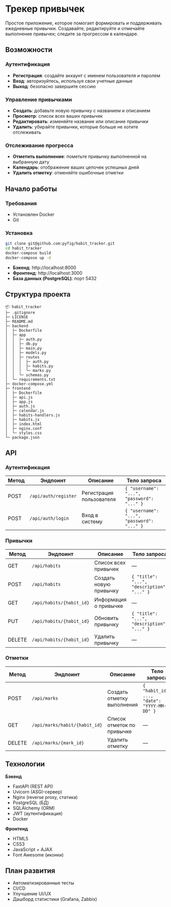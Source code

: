 # Трекер привычек

Простое приложение, которое помогает формировать и поддерживать ежедневные привычки. Создавайте, редактируйте и отмечайте выполнение привычек; следите за прогрессом в календаре.

## Возможности

### Аутентификация
- **Регистрация**: создайте аккаунт с именем пользователя и паролем  
- **Вход**: авторизуйтесь, используя свои учетные данные  
- **Выход**: безопасно завершите сессию  

### Управление привычками
- **Создать**: добавьте новую привычку с названием и описанием  
- **Просмотр**: список всех ваших привычек  
- **Редактировать**: изменяйте название или описание привычки  
- **Удалить**: убирайте привычки, которые больше не хотите отслеживать  

### Отслеживание прогресса
- **Отметить выполнение**: пометьте привычку выполненной на выбранную дату  
- **Календарь**: отображение ваших цепочек успешных дней  
- **Удалить отметку**: отменяйте ошибочные отметки  

## Начало работы

### Требования

- Установлен Docker   
- Git  

### Установка

```bash
git clone git@github.com:pyfig/habit_tracker.git
cd habit_tracker
docker-compose build
docker-compose up -d
```

- **Бэкенд**: http://localhost:8000  
- **Фронтенд**: http://localhost:3000  
- **База данных (PostgreSQL)**: порт 5432  

## Структура проекта

```
📦 habit_tracker
├─ .gitignore
├─ LICENSE
├─ README.md
├─ backend
│  ├─ Dockerfile
│  ├─ app
│  │  ├─ auth.py
│  │  ├─ db.py
│  │  ├─ main.py
│  │  ├─ models.py
│  │  ├─ routes
│  │  │  ├─ auth.py
│  │  │  ├─ habits.py
│  │  │  └─ marks.py
│  │  └─ schemas.py
│  └─ requirements.txt
├─ docker-compose.yml
├─ frontend
│  ├─ Dockerfile
│  ├─ api.js
│  ├─ app.js
│  ├─ auth.js
│  ├─ calendar.js
│  ├─ habits-handlers.js
│  ├─ habits.js
│  ├─ index.html
│  ├─ nginx.conf
│  └─ styles.css
└─ package.json
```

## API

### Аутентификация

| Метод | Эндпоинт                  | Описание               | Тело запроса                         |
| ----- | ------------------------- | ---------------------- | ------------------------------------ |
| POST  | `/api/auth/register`      | Регистрация пользователя | `{ "username": "...", "password": "..." }` |
| POST  | `/api/auth/login`         | Вход в систему         | `{ "username": "...", "password": "..." }` |

### Привычки

| Метод | Эндпоинт                     | Описание                | Тело запроса                           |
| ----- | ---------------------------- | ----------------------- | -------------------------------------- |
| GET   | `/api/habits`                | Список всех привычек    | —                                      |
| POST  | `/api/habits`                | Создать новую привычку  | `{ "title": "...", "description": "..." }` |
| GET   | `/api/habits/{habit_id}`     | Информация о привычке   | —                                      |
| PUT   | `/api/habits/{habit_id}`     | Обновить привычку       | `{ "title": "...", "description": "..." }` |
| DELETE| `/api/habits/{habit_id}`     | Удалить привычку        | —                                      |

### Отметки

| Метод | Эндпоинт                          | Описание                  | Тело запроса                           |
| ----- | --------------------------------- | ------------------------- | -------------------------------------- |
| POST  | `/api/marks`                      | Создать отметку выполнения | `{ "habit_id": ..., "date": "YYYY-MM-DD" }` |
| GET   | `/api/marks/habit/{habit_id}`     | Список отметок по привычке | —                                      |
| DELETE| `/api/marks/{mark_id}`            | Удалить отметку           | —                                      |

## Технологии

**Бэкенд**  
- FastAPI (REST API)  
- Uvicorn (ASGI-сервер)  
- Nginx (reverse proxy, статика)  
- PostgreSQL (БД)  
- SQLAlchemy (ORM)  
- JWT (аутентификация)  
- Docker  

**Фронтенд**  
- HTML5  
- CSS3  
- JavaScript + AJAX  
- Font Awesome (иконки)  

## План развития

- Автоматизированные тесты  
- CI/CD  
- Улучшение UI/UX  
- Дашборд статистики (Grafana, Zabbix)  
